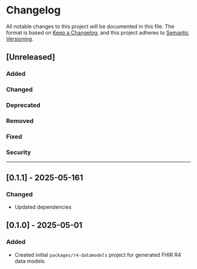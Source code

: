 # Changelog

All notable changes to this project will be documented in this file.
The format is based on [Keep a Changelog](https://keepachangelog.com/en/1.1.0/), and this project adheres to [Semantic Versioning](https://semver.org/spec/v2.0.0.html).

## [Unreleased]

### Added

### Changed

### Deprecated

### Removed

### Fixed

### Security

---

## [0.1.1] - 2025-05-161

### Changed

- Updated dependencies

## [0.1.0] - 2025-05-01

### Added

- Created initial `packages/r4-datamodels` project for generated FHIR R4 data models
